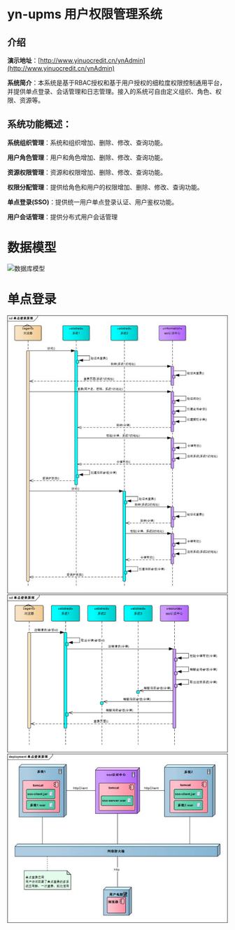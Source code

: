 # yn-upms 用户权限管理系统

## 介绍

**演示地址**：[http://www.yinuocredit.cn/ynAdmin](http://www.yinuocredit.cn/ynAdmin)

**系统简介**：本系统是基于RBAC授权和基于用户授权的细粒度权限控制通用平台，并提供单点登录、会话管理和日志管理。接入的系统可自由定义组织、角色、权限、资源等。


## 系统功能概述：

**系统组织管理**：系统和组织增加、删除、修改、查询功能。

**用户角色管理**：用户和角色增加、删除、修改、查询功能。

**资源权限管理**：资源和权限增加、删除、修改、查询功能。

**权限分配管理**：提供给角色和用户的权限增加、删除、修改、查询功能。

**单点登录(SSO)**：提供统一用户单点登录认证、用户鉴权功能。

**用户会话管理**：提供分布式用户会话管理


# 数据模型
![数据库模型](yn-upms-server/src/main/webapp/resources/yn-upms-datamodel.jpg)

# 单点登录
![sso-login.jpg](yn-upms-server/src/main/webapp/resources/sso-login.jpg)
![sso-logout.png](yn-upms-server/src/main/webapp/resources/sso-logout.png)
![sso-deploy.jpg](yn-upms-server/src/main/webapp/resources/sso-deploy.jpg)
